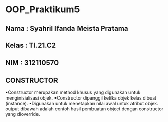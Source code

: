 # OOP_Praktikum5

## Nama : Syahril Ifanda Meista Pratama
## Kelas : TI.21.C2
## NIM : 312110570

## CONSTRUCTOR

•Constructor merupakan method khusus yang digunakan untuk menginisialisasi objek.
•Constructor dipanggil ketika objek kelas dibuat (instance).
•Digunakan untuk menetapkan nilai awal untuk atribut objek.
output dibawah adalah contoh hasil pembuatan object dengan constructor yang dioverride.
 
